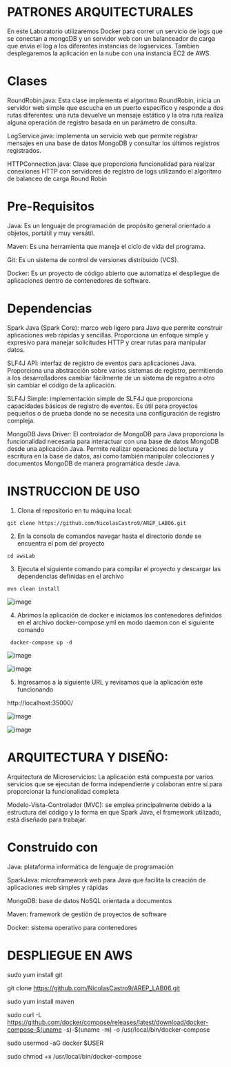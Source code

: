 # PATRONES ARQUITECTURALES
En este Laboratorio utilizaremos Docker para correr un servicio de logs que se conectan a mongoDB y un servidor web con un balanceador de carga que envia el log a los diferentes instancias de logservices. Tambien desplegaremos la aplicación en la nube con una instancia EC2 de AWS.

# Clases
RoundRobin.java: Esta clase implementa el algoritmo RoundRobin, inicia un servidor web simple que escucha en un puerto específico y responde a dos rutas diferentes: una ruta devuelve un mensaje estático y la otra ruta realiza alguna operación de registro basada en un parámetro de consulta.

LogService.java:  implementa un servicio web que permite registrar mensajes en una base de datos MongoDB y consultar los últimos registros registrados.

HTTPConnection.java: Clase que proporciona funcionalidad para realizar conexiones HTTP con servidores de registro de logs utilizando el algoritmo de balanceo de carga Round Robin


# Pre-Requisitos
Java: Es un lenguaje de programación de propósito general orientado a objetos, portátil y muy versátil.

Maven: Es una herramienta que maneja el ciclo de vida del programa.

Git: Es un sistema de control de versiones distribuido (VCS).

Docker: Es un proyecto de código abierto que automatiza el despliegue de aplicaciones dentro de contenedores de software.

# Dependencias

Spark Java (Spark Core): marco web ligero para Java que permite construir aplicaciones web rápidas y sencillas. Proporciona un enfoque simple y expresivo para manejar solicitudes HTTP y crear rutas para manipular datos.

SLF4J API: interfaz de registro de eventos para aplicaciones Java. Proporciona una abstracción sobre varios sistemas de registro, permitiendo a los desarrolladores cambiar fácilmente de un sistema de registro a otro sin cambiar el código de la aplicación.

SLF4J Simple: implementación simple de SLF4J que proporciona capacidades básicas de registro de eventos. Es útil para proyectos pequeños o de prueba donde no se necesita una configuración de registro compleja.

MongoDB Java Driver: El controlador de MongoDB para Java proporciona la funcionalidad necesaria para interactuar con una base de datos MongoDB desde una aplicación Java. Permite realizar operaciones de lectura y escritura en la base de datos, así como también manipular colecciones y documentos MongoDB de manera programática desde Java.

# INSTRUCCION DE USO

 1. Clona el repositorio en tu máquina local:

```
git clone https://github.com/NicolasCastro9/AREP_LAB06.git
```

2. En la consola de comandos navegar hasta el directorio donde se encuentra el pom del proyecto

```
cd awsLab
```

3. Ejecuta el siguiente comando para compilar el proyecto y descargar las dependencias definidas en el archivo

```
mvn clean install
```
![image](https://github.com/NicolasCastro9/AREP_LAB06/assets/98556822/f81441e3-615c-49a7-945f-558edf149b89)

4.  Abrimos la aplicación de docker e iniciamos los contenedores definidos en el archivo docker-compose.yml en modo daemon con el siguiente comando

```
 docker-compose up -d
```

![image](https://github.com/NicolasCastro9/AREP_LAB06/assets/98556822/efaa1682-3686-41ae-adf6-f21964ef8e21)

![image](https://github.com/NicolasCastro9/AREP_LAB06/assets/98556822/0622e99f-115b-468a-8cf0-0c7260cc6fa7)

5. Ingresamos a la siguiente URL y revisamos que la aplicación este funcionando

http://localhost:35000/

![image](https://github.com/NicolasCastro9/AREP_LAB06/assets/98556822/ec32f023-bb2f-4921-921c-986abd366421)

![image](https://github.com/NicolasCastro9/AREP_LAB06/assets/98556822/cfac9d86-dd3a-42cc-b2fa-0a4f35be5e20)



# ARQUITECTURA Y DISEÑO:

Arquitectura de Microservicios: La aplicación está compuesta por varios servicios que se ejecutan de forma independiente y colaboran entre sí para proporcionar la funcionalidad completa

Modelo-Vista-Controlador (MVC): se emplea principalmente debido a la estructura del código y la forma en que Spark Java, el framework utilizado, está diseñado para trabajar. 


# Construido con

Java: plataforma informática de lenguaje de programación

SparkJava: microframework web para Java que facilita la creación de aplicaciones web simples y rápidas

MongoDB: base de datos NoSQL orientada a documentos

Maven: framework de gestión de proyectos de software

Docker: sistema operativo para contenedores


# DESPLIEGUE EN AWS



sudo yum install git

git clone https://github.com/NicolasCastro9/AREP_LAB06.git

sudo yum install maven

sudo curl -L https://github.com/docker/compose/releases/latest/download/docker-compose-$(uname -s)-$(uname -m) -o /usr/local/bin/docker-compose

sudo usermod -aG docker $USER

sudo chmod +x /usr/local/bin/docker-compose



